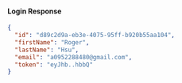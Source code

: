 #### Login Response

```json
{
  "id": "d89c2d9a-eb3e-4075-95ff-b920b55aa104",
  "firstName": "Roger",
  "lastName": "Hsu",
  "email": "a0952288480@gmail.com",
  "token": "eyJhb..hbbQ"
}
```
